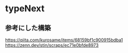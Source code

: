 # typeNext

## 参考にした構築
https://qiita.com/kurosame/items/68159bf1c900915bdba1
https://zenn.dev/stin/scraps/ec71e0bfde8973